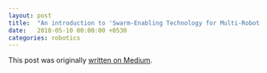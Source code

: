```yaml
---
layout: post
title:  "An introduction to 'Swarm-Enabling Technology for Multi-Robot Systems'"
date:   2018-05-10 00:00:00 +0530
categories: robotics
---
```


<p>This post was originally <a href="https://medium.com/@mrtpk/paper-overview-swarm-enabling-technology-for-multi-robot-systems-bcdd026fe433/" target="_blank" rel="noopener noreferrer">written on Medium</a>.</p>

[post]: https://medium.com/@mrtpk/paper-overview-swarm-enabling-technology-for-multi-robot-systems-bcdd026fe433/